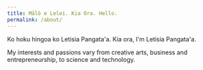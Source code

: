```yaml
---
title: Mālō e Lelei. Kia Ora. Hello.
permalink: /about/
---
```


Ko hoku hingoa ko Letisia Pangata'a. Kia ora, I'm Letisia Pangata'a.

My interests and passions vary from creative arts, business and entrepreneurship, to science and technology.
